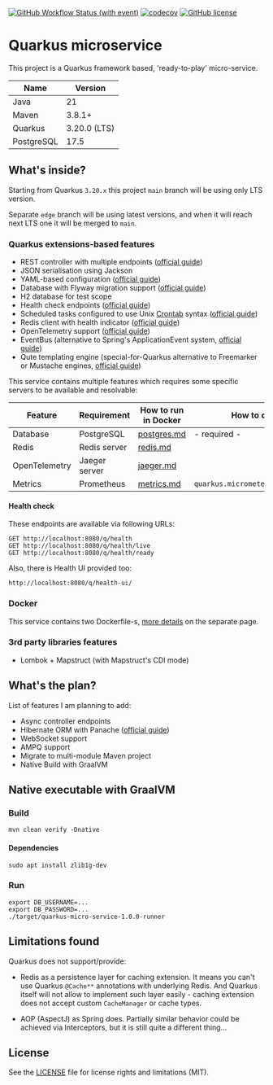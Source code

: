[![GitHub Workflow Status (with event)](https://img.shields.io/github/actions/workflow/status/starichkov/quarkus-micro-service/maven.yml?style=for-the-badge)](https://github.com/starichkov/quarkus-micro-service/actions/workflows/maven.yml)
[![codecov](https://img.shields.io/codecov/c/github/starichkov/quarkus-micro-service?style=for-the-badge)](https://codecov.io/gh/starichkov/quarkus-micro-service)
[![GitHub license](https://img.shields.io/github/license/starichkov/quarkus-micro-service?style=for-the-badge)](https://github.com/starichkov/quarkus-micro-service/blob/main/LICENSE.md)

Quarkus microservice
=
This project is a Quarkus framework based, 'ready-to-play' micro-service.

| Name       | Version      |
|------------|--------------|
| Java       | 21           |
| Maven      | 3.8.1+       |
| Quarkus    | 3.20.0 (LTS) |
| PostgreSQL | 17.5         |

## What's inside?

Starting from Quarkus `3.20.x` this project `main` branch will be using only LTS version.

Separate `edge` branch will be using latest versions, and when it will reach next LTS one it will be merged to `main`.

### Quarkus extensions-based features

- REST controller with multiple endpoints ([official guide](https://quarkus.io/guides/rest-json))
- JSON serialisation using Jackson
- YAML-based configuration ([official guide](https://quarkus.io/guides/config-yaml))
- Database with Flyway migration support ([official guide](https://quarkus.io/guides/flyway))
- H2 database for test scope
- Health check endpoints ([official guide](https://quarkus.io/guides/smallrye-health))
- Scheduled tasks configured to use Unix [Crontab](https://crontab.guru/) syntax ([official guide](https://quarkus.io/guides/scheduler-reference))
- Redis client with health indicator ([official guide](https://quarkus.io/guides/redis))
- OpenTelemetry support ([official guide](https://quarkus.io/guides/opentelemetry))
- EventBus (alternative to Spring's ApplicationEvent system, [official guide](https://quarkus.io/guides/reactive-event-bus))
- Qute templating engine (special-for-Quarkus alternative to Freemarker or Mustache engines, [official guide](https://quarkus.io/guides/qute-reference))

This service contains multiple features which requires some specific servers to be available and resolvable:

| Feature       | Requirement   | How to run in Docker                       | How to disable                     |
|---------------|---------------|--------------------------------------------|------------------------------------|
| Database      | PostgreSQL    | [postgres.md](/documentation/postgres.md)  | - required -                       |
| Redis         | Redis server  | [redis.md](/documentation/redis.md)        |                                    |
| OpenTelemetry | Jaeger server | [jaeger.md](/documentation/jaeger.md)      |                                    |
| Metrics       | Prometheus    | [metrics.md](/documentation/prometheus.md) | `quarkus.micrometer.enabled=false` |

#### Health check

These endpoints are available via following URLs:

```
GET http://localhost:8080/q/health
GET http://localhost:8080/q/health/live
GET http://localhost:8080/q/health/ready
```

Also, there is Health UI provided too:

```
http://localhost:8080/q/health-ui/
```

### Docker

This service contains two Dockerfile-s, [more details](/documentation/docker.md) on the separate page.

### 3rd party libraries features

- Lombok + Mapstruct (with Mapstruct's CDI mode)

## What's the plan?

List of features I am planning to add:

- Async controller endpoints
- Hibernate ORM with Panache ([official guide](https://quarkus.io/guides/hibernate-orm-panache))
- WebSocket support
- AMPQ support
- Migrate to multi-module Maven project
- Native Build with GraalVM

## Native executable with GraalVM

### Build

```shell
mvn clean verify -Dnative
```

#### Dependencies

```shell
sudo apt install zlib1g-dev
```

### Run

```shell
export DB_USERNAME=...
export DB_PASSWORD=...
./target/quarkus-micro-service-1.0.0-runner
```

## Limitations found

Quarkus does not support/provide:

- Redis as a persistence layer for caching extension. It means you can't use Quarkus `@Cache**` annotations with underlying Redis.
  And Quarkus itself will not allow to implement such layer easily - caching extension does not accept custom `CacheManager` or cache types.

- AOP (AspectJ) as Spring does. Partially similar behavior could be achieved via Interceptors, but it is still quite a different thing...

## License

See the [LICENSE](LICENSE.md) file for license rights and limitations (MIT).
